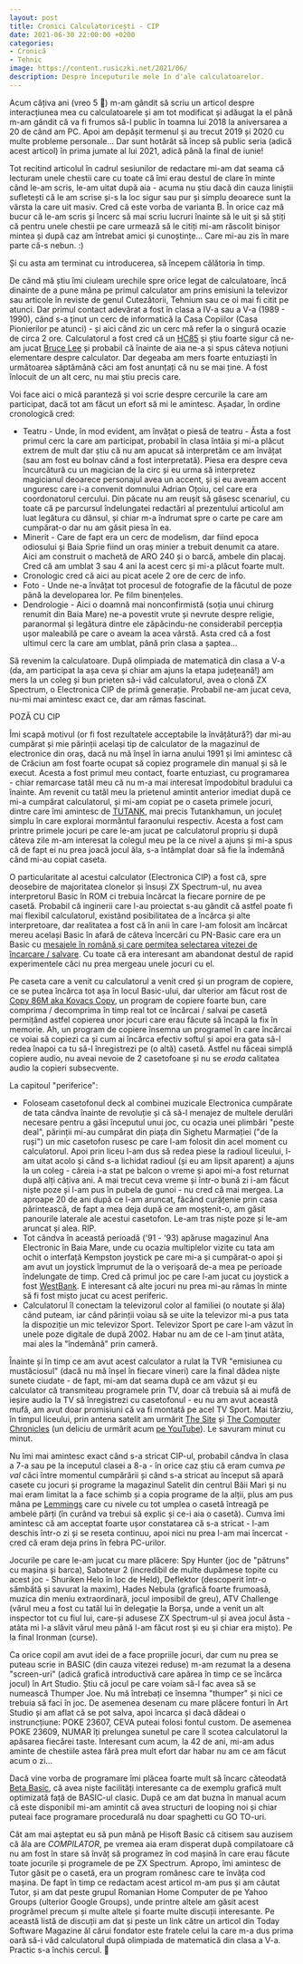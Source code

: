 ```yaml
---
layout: post
title: Cronici Calculatoricești - CIP
date: 2021-06-30 22:00:00 +0200
categories:
- Cronică
- Tehnic
image: https://content.rusiczki.net/2021/06/
description: Despre începuturile mele în d'ale calculatoarelor.
---
```

Acum câțiva ani (vreo 5 🥺) m-am gândit să scriu un articol despre interacțiunea mea cu calculatoarele și am tot modificat și adăugat la el până m-am gândit că va fi frumos să-l public în toamna lui 2018 la aniversarea a 20 de când am PC. Apoi am depășit termenul și au trecut 2019 și 2020 cu multe probleme personale... Dar sunt hotărât să încep să public seria (adică acest articol) în prima jumate al lui 2021, adică până la final de iunie!

Tot recitind articolul în cadrul sesiunilor de redactare mi-am dat seama că lecturam unele chestii care cu toate că îmi erau destul de clare în minte când le-am scris, le-am uitat după aia - acuma nu știu dacă din cauza liniștii sufletești că le am scrise și-s la loc sigur sau pur și simplu deoarece sunt la vârsta la care uit masiv. Cred că este vorba de varianta B. În orice caz mă bucur că le-am scris și încerc să mai scriu lucruri înainte să le uit și să știți că pentru unele chestii pe care urmează să le citiți mi-am răscolit binișor mintea și după caz am întrebat amici și cunoștințe... Care mi-au zis în mare parte că-s nebun. :)

Și cu asta am terminat cu introducerea, să începem călătoria în timp.

De când mă știu îmi ciuleam urechile spre orice legat de calculatoare, încă dinainte de a pune mâna pe primul calculator am prins emisiuni la televizor sau articole în reviste de genul Cutezătorii, Tehnium sau ce oi mai fi citit pe atunci. Dar primul contact adevărat a fost în clasa a IV-a sau a V-a (1989 - 1990), când s-a ținut un cerc de informatică la Casa Copiilor (Casa Pionierilor pe atunci) - și aici când zic un cerc mă refer la o singură ocazie de circa 2 ore. Calculatorul a fost cred că un [HC85](http://retroit.ro/product/hc-85/) și știu foarte sigur că ne-am jucat [Bruce Lee](https://www.youtube.com/watch?v=kCtnnzOiZIU) și probabil că înainte de aia ne-a și spus câteva noțiuni elementare despre calculator. Dar degeaba am mers foarte entuziaști în următoarea săptămână căci am fost anunțați că nu se mai ține. A fost înlocuit de un alt cerc, nu mai știu precis care.

Voi face aici o mică paranteză și voi scrie despre cercurile la care am participat, dacă tot am făcut un efort să mi le amintesc. Așadar, în ordine cronologică cred:

- Teatru - Unde, în mod evident, am învățat o piesă de teatru - Ăsta a fost primul cerc la care am participat, probabil în clasa întâia și mi-a plăcut extrem de mult dar știu că nu am apucat să interpretăm ce am învățat (sau am fost eu bolnav când a fost interpretată). Piesa era despre ceva încurcătură cu un magician de la circ și eu urma să interpretez magicianul deoarece personajul avea un accent, și și eu aveam accent unguresc care i-a convenit domnului Adrian Oțoiu, cel care era coordonatorul cercului. Din păcate nu am reușit să găsesc scenariul, cu toate că pe parcursul îndelungatei redactări al prezentului articolul am luat legătura cu dânsul, și chiar m-a îndrumat spre o carte pe care am cumpărat-o dar nu am găsit piesa în ea.
- Minerit - Care de fapt era un cerc de modelism, dar fiind epoca odiosului și Baia Sprie fiind un oraș minier a trebuit denumit ca atare. Aici am construit o machetă de ARO 240 și o barcă, ambele din placaj. Cred că am umblat 3 sau 4 ani la acest cerc și mi-a plăcut foarte mult.
- Cronologic cred că aici au picat acele 2 ore de cerc de info.
- Foto - Unde ne-a învățat tot procesul de fotografie de la făcutul de poze până la developarea lor. Pe film binențeles.
- Dendrologie - Aici o doamnă mai nonconfirmistă (soția unui chirurg renumit din Baia Mare) ne-a povestit vrute și nevrute despre religie, paranormal și legătura dintre ele zăpăcindu-ne considerabil percepția ușor maleabilă pe care o aveam la acea vârstă. Asta cred că a fost ultimul cerc la care am umblat, până prin clasa a șaptea...

Să revenim la calculatoare. După olimpiada de matematică din clasa a V-a (da, am participat la așa ceva și chiar am ajuns la etapa județeană!) am mers la un coleg și bun prieten să-i văd calculatorul, avea o clonă ZX Spectrum, o Electronica CIP de primă generație. Probabil ne-am jucat ceva, nu-mi mai amintesc exact ce, dar am rămas fascinat.

POZĂ CU CIP

Îmi scapă motivul (or fi fost rezultatele acceptabile la învățătură?) dar mi-au cumpărat și mie părinții același tip de calculator de la magazinul de electronice din oraș, dacă nu mă înșel în iarna anului 1991 și îmi amintesc că de Crăciun am fost foarte ocupat să copiez programele din manual și să le execut. Acesta a fost primul meu contact, foarte entuziast, cu programarea - chiar remarcase tatăl meu că nu m-a mai interesat împodobitul bradului ca înainte. Am revenit cu tatăl meu la prietenul amintit anterior imediat după ce mi-a cumpărat calculatorul, și mi-am copiat pe o caseta primele jocuri, dintre care îmi amintesc de [TUTANK](https://www.youtube.com/watch?v=Nc5SACvkMZU), mai precis Tutankhamun, un joculeț simplu în care explorai mormântul faraonului respectiv. Acesta a fost cam printre primele jocuri pe care le-am jucat pe calculatorul propriu și după câteva zile m-am interesat la colegul meu pe la ce nivel a ajuns și mi-a spus că de fapt ei nu prea joacă jocul ăla, s-a întâmplat doar să fie la îndemână când mi-au copiat caseta.

O particularitate al acestui calculator (Electronica CIP) a fost că, spre deosebire de majoritatea clonelor și însuși ZX Spectrum-ul, nu avea interpretorul Basic în ROM ci trebuia încărcat la fiecare pornire de pe casetă. Probabil că inginerii care l-au proiectat s-au gândit că astfel poate fi mai flexibil calculatorul, existând posibilitatea de a încărca și alte interpretoare, dar realitatea a fost că în anii în care l-am folosit am încărcat mereu același Basic în afară de câteva încercări cu PN-Basic care era un Basic cu [mesajele în română și care permitea selectarea vitezei de încarcare / salvare](https://sites.google.com/site/georgechirtoaca/software). Cu toate că era interesant am abandonat destul de rapid experimentele căci nu prea mergeau unele jocuri cu el.

Pe caseta care a venit cu calculatorul a venit cred și un program de copiere, ce se putea încărca tot așa în locul Basic-ului, dar ulterior am făcut rost de [Copy 86M aka Kovacs Copy](http://www.worldofspectrum.org/infoseekid.cgi?id=0020688), un program de copiere foarte bun, care comprima / decomprima în timp real tot ce încărcai / salvai pe casetă permițând astfel copierea unor jocuri care erau făcute să încapă la fix în memorie. Ah, un program de copiere însemna un programel în care încărcai ce voiai să copiezi ca și cum ai încărca efectiv softul și apoi era gata să-l redea înapoi ca tu să-l înregistrezi pe (o altă) casetă. Astfel nu făceai simplă copiere audio, nu aveai nevoie de 2 casetofoane și nu se _eroda_ calitatea audio la copieri subsecvente.

La capitoul "periferice":

- Foloseam casetofonul deck al combinei muzicale Electronica cumpărate de tata cândva înainte de revoluție și că să-l menajez de multele derulări necesare pentru a găsi începutul unui joc, cu ocazia unei plimbări "peste deal", părinții mi-au cumpărat din piața din Sighetu Marmației ("de la ruși") un mic casetofon rusesc pe care l-am folosit din acel moment cu calculatorul. Apoi prin liceu l-am dus să redea piese la radioul liceului, l-am uitat acolo și când s-a lichidat radioul (și eu am lipsit aparent) a ajuns la un coleg - căreia i-a stat pe balcon o vreme și apoi mi-a fost returnat după alți câțiva ani. A mai trecut ceva vreme și într-o bună zi i-am făcut niște poze și l-am pus în pubela de gunoi - nu cred că mai mergea. La aproape 20 de ani după ce l-am aruncat, făcând curățenie prin casa părintească, de fapt a mea deja după ce am moștenit-o, am găsit panourile laterale ale acestui casetofon. Le-am tras niște poze și le-am aruncat și alea. RIP.
- Tot cândva în această perioadă ('91 - '93) apăruse magazinul Ana Electronic în Baia Mare, unde cu ocazia multiplelor vizite cu tata am ochit o interfață Kempston joystick pe care mi-a și cumpărat-o apoi și am avut un joystick împrumut de la o verișoară de-a mea pe perioade îndelungate de timp. Cred că primul joc pe care l-am jucat cu joystick a fost [WestBank](https://www.youtube.com/watch?v=Rd2xcG3P--A). E interesant că alte jocuri nu prea mi-au rămas în minte să fi fost mișto jucat cu acest periferic.
- Calculatorul îl conectam la televizorul color al familiei (o noutate și ăla) când puteam, iar când părinții voiau să se uite la televizor mi-a pus tata la dispoziție un mic televizor Sport. Televizor Sport pe care l-am văzut în unele poze digitale de după 2002. Habar nu am de ce l-am ținut atâta, mai ales la "îndemână" prin cameră.

Înainte și în timp ce am avut acest calculator a rulat la TVR "emisiunea cu mustăciosul" (dacă nu mă înșel în fiecare vineri) care la final dădea niște sunete ciudate - de fapt, mi-am dat seama după ce am văzut și eu calculator că transmiteau programele prin TV, doar că trebuia să ai mufă de ieșire audio la TV să înregistrezi cu casetofonul - eu nu am avut această mufă, am avut doar promisiuni că va fi montată pe acel TV Sport. Mai târziu, în timpul liceului, prin antena satelit am urmărit [The Site](https://en.wikipedia.org/wiki/The_Site) și [The Computer Chronicles](https://en.wikipedia.org/wiki/Computer_Chronicles) (un deliciu de urmărit acum [pe YouTube](https://www.youtube.com/channel/UCkJ6eQKpHZgsZBla4JgKj3A)). Le savuram minut cu minut.

Nu îmi mai amintesc exact când s-a stricat CIP-ul, probabil cândva în clasa a 7-a sau pe la inceputul clasei a 8-a - în orice caz știu că eram cumva _pe val_ căci între momentul cumpărării și când s-a stricat au început să apară casete cu jocuri și programe la magazinul Satelit din centrul Băii Mari și nu mai eram limitat la a face schimb și a copia programe de la alții, plus am pus mâna pe [Lemmings](https://worldofspectrum.org/archive/software/games/lemmings-psygnosis-ltd) care cu nivele cu tot umplea o casetă întreagă pe ambele părți (în curând va trebui să explic și ce-i aia o casetă). Cumva îmi amintesc că am acceptat foarte ușor constatarea că s-a stricat - l-am deschis într-o zi și se reseta continuu, apoi nici nu prea l-am mai încercat - cred că eram deja prins în febra PC-urilor.

Jocurile pe care le-am jucat cu mare plăcere: Spy Hunter (joc de "pătruns" cu mașina și barca), Saboteur 2 (incredibil de multe dupămese topite cu acest joc - Shuriken Helo în loc de Held), Deflektor (descoperit într-o sămbătă și savurat la maxim), Hades Nebula (grafică foarte frumoasă, muzica din meniu extraordinară, jocul imposibil de greu), ATV Challenge (vărul meu a fost cu tatăl lui în delegație la Borșa, unde a venit un alt inspector tot cu fiul lui, care-și adusese ZX Spectrum-ul și avea jocul ăsta - atâta mi l-a slăvit vărul meu până l-am făcut rost și eu și chiar era mișto). Pe la final Ironman (curse).

Ca orice copil am avut idei de a face propriile jocuri, dar cum nu prea se puteau scrie in BASIC (din cauza vitezei reduse) m-am rezumat la a desena "screen-uri" (adică grafică introductivă care apărea în timp ce se încărca jocul) în Art Studio. Știu că jocul pe care voiam să-l fac avea să se numească Thumper Joe. Nu mă întrebați ce însemna "thumper" și nici ce trebuia să faci în joc. De asemenea desenam cu mare plăcere fonturi în Art Studio și am aflat că se pot salva, apoi încarca și dacă dădeai o instruncțiune: POKE 23607, CEVA puteai folosi fontul custom. De asemenea POKE 23609, NUMAR îți prelungea sunetul pe care îl scotea calculatorul la apăsarea fiecărei taste. Interesant cum acum, la 42 de ani, mi-am adus aminte de chestiile astea fără prea mult efort dar habar nu am ce am făcut acum o zi...

Dacă vine vorba de programare îmi plăcea foarte mult să încarc căteodată [Beta Basic](https://worldofspectrum.org/archive/software/utilities/beta-basic-betasoft), că avea niște facilități interesante ca de exemplu grafică mult optimizată față de BASIC-ul clasic. După ce am dat buzna în manual acum că este disponibil mi-am amintit că avea structuri de looping noi și chiar puteai face programare procedurală nu doar spaghetti cu GO TO-uri.

Cât am mai așteptat eu să pun mână pe Hisoft Basic că citisem sau auzisem că ăla are _COMPILATOR_, pe vremea aia eram disperat după compilatoare că nu am fost în stare să învăț să programez în cod mașină în care erau făcute toate jocurile și programele de pe ZX Spectrum. Apropo, îmi amintesc de Tutor găsit pe o casetă, era un program românesc care te învăța cod mașina. De fapt în timp ce redactam acest articol m-am pus și am căutat Tutor, și am dat peste grupul Romanian Home Computer de pe Yahoo Groups (ulterior Google Groups), unde printre altele am găsit acest progrămel precum și multe altele și foarte multe discuții interesante. Pe această listă de discuții am dat și peste un link către un articol din Today Software Magazine ăl cărui fondator este fratele celui la care m-a dus prima oară să-i văd calculatorul după olimpiada de matematică din clasa a V-a. Practic s-a închis cercul. 🙂
